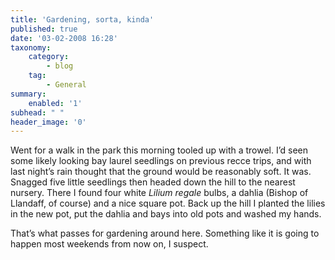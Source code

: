 ```yaml
---
title: 'Gardening, sorta, kinda'
published: true
date: '03-02-2008 16:28'
taxonomy:
    category:
        - blog
    tag:
        - General
summary:
    enabled: '1'
subhead: " "
header_image: '0'
---
```


Went for a walk in the park this morning tooled up with a trowel. I’d seen some likely looking bay laurel seedlings on previous recce trips, and with last night’s rain thought that the ground would be reasonably soft. It was. Snagged five little seedlings then headed down the hill to the nearest nursery. There I found four white _Lilium regale_ bulbs, a dahlia (Bishop of Llandaff, of course) and a nice square pot. Back up the hill I planted the lilies in the new pot, put the dahlia and bays into old pots and washed my hands.

That’s what passes for gardening around here. Something like it is going to happen most weekends from now on, I suspect.
